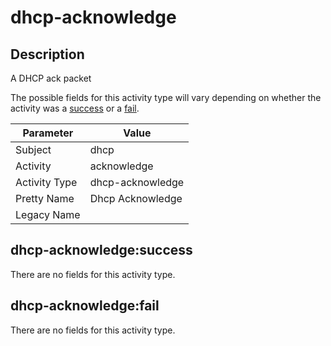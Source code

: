 dhcp-acknowledge
================

Description
-----------
A DHCP ack packet

The possible fields for this activity type will vary depending on whether the activity was a [success](#dhcp-acknowledgesuccess) or a [fail](#dhcp-acknowledgefail).

| Parameter     | Value            |
| ------------- | ---------------- |
| Subject       | dhcp             |
| Activity      | acknowledge      |
| Activity Type | dhcp-acknowledge |
| Pretty Name   | Dhcp Acknowledge |
| Legacy Name   |                  |

dhcp-acknowledge:success
------------------------

There are no fields for this activity type.


dhcp-acknowledge:fail
---------------------

There are no fields for this activity type.
